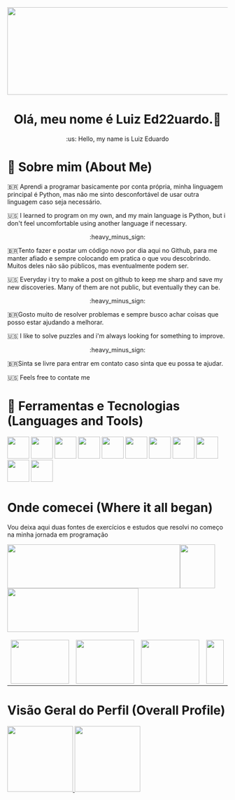 <img src="https://64.media.tumblr.com/4e0e28821627a1e566134edef9b0b20b/tumblr_nm6j1ghB7C1qze3hdo1_500.gif" width="1000" height="200"/>

<div align="center">
<h1 align="center">Olá, meu nome é Luiz Ed22uardo.👋</h1>
<p align="center">:us: Hello, my name is Luiz Eduardo</p>
</div>

# :ninja: Sobre mim (About Me)
  
:brazil: Aprendi a programar basicamente por conta própria, minha linguagem principal é Python, mas não me sinto desconfortável de usar outra linguagem caso seja necessário.

:us: I learned to program on my own, and my main language is Python, but i don't feel uncomfortable using another language if necessary.
<p align="center">:heavy_minus_sign:</p>

:brazil:Tento fazer e postar um código novo por dia aqui no Github, para me manter afiado e sempre colocando em pratica o que vou descobrindo.
Muitos deles não são públicos, mas eventualmente podem ser.

:us: Everyday i try to make a post on github to keep me sharp and save my new discoveries. Many of them are not public, but eventually they can be.

<p align="center">:heavy_minus_sign:</p>

:brazil:Gosto muito de resolver problemas e sempre busco achar coisas que posso estar ajudando a melhorar.

:us: I like to solve puzzles and i'm always looking for something to improve.

<p align="center">:heavy_minus_sign:</p>

:brazil:Sinta se livre para entrar em contato caso sinta que eu possa te ajudar.

:us: Feels free to contate me

# 

# :toolbox: Ferramentas e Tecnologias (Languages and Tools)
<div>
  <img src="https://cdn.jsdelivr.net/gh/devicons/devicon/icons/python/python-original.svg" width="50" height="50"/>
  <img src="https://upload.wikimedia.org/wikipedia/commons/thumb/e/ed/Pandas_logo.svg/1200px-Pandas_logo.svg.png" width="50" height="50"/>
  <img src="https://cdn.jsdelivr.net/gh/devicons/devicon/icons/numpy/numpy-original.svg" width="50" height="50"/>
  <img src="https://matplotlib.org/stable/_static/logo2.svg" width="50" height="50"/>
  <img src="https://www.tensorflow.org/images/tf_logo_social.png" width="50" height="50"/>
  <img src="https://cdn.jsdelivr.net/gh/devicons/devicon/icons/mysql/mysql-original-wordmark.svg" width="50" height="50"/>
  <img src="https://cdn.jsdelivr.net/gh/devicons/devicon/icons/css3/css3-original-wordmark.svg" width="50" height="50"/>
  <img src="https://cdn.jsdelivr.net/gh/devicons/devicon/icons/html5/html5-original-wordmark.svg" width="50" height="50"/>
  <img src="https://cdn.jsdelivr.net/gh/devicons/devicon/icons/javascript/javascript-original.svg" width="50" height="50"/>
  <img src="https://cdn.jsdelivr.net/gh/devicons/devicon/icons/graphql/graphql-plain-wordmark.svg" width="50" height="50"/>
  <img src="https://cdn.jsdelivr.net/gh/devicons/devicon/icons/sqlite/sqlite-original-wordmark.svg" width="50" height="50"/>
</div>
  
# 

# Onde comecei (Where it all began)

Vou deixa aqui duas fontes de exercícios e estudos que resolvi no começo na minha jornada em programação

<div align="left">
  <table>
    <thead>
      <tr>
        <a href="https://github.com/Winzen/freecodecamp.org"><img src="https://i.pcmag.com/imagery/reviews/01tPXClg2WjLamQzScplH3y-15.fit_lim.size_1050x591.v1627670281.png" width="395" height="100"></a>
      </tr>
      <tr><img src="https://cdn.discordapp.com/attachments/465998423145971713/1013646095664033912/unknown.png" width="80" height="100"/></tr>
      <tr>
        <a href="https://github.com/Winzen/CURSO-EM-VIDEO-PYTHON"><img src="https://www.cursoemvideo.com/wp-content/uploads/2019/08/cursoemvideo-logo.png" width="300" height="100"></a>
        </tr>
    </thead>
    <tbody>
      <tr>
        <td>
          <a href="https://github.com/Winzen/freecodecamp.org/tree/main/Scientific%20Computing%20with%20Python"><img src="https://cdn.discordapp.com/attachments/465998423145971713/1012621073625391234/unknown.png" width="133" height="100"></a>
        </td>
        <td>
            <a href="https://github.com/Winzen/freecodecamp.org/tree/main/Data%20Analysis%20with%20Python%20Projects"><img src="https://cdn.discordapp.com/attachments/465998423145971713/1012622715036905472/unknown.png" width="133" height="100"></a>
        </td>
        <td>
          <a href="https://github.com/Winzen/freecodecamp.org/tree/main/Machine%20Learning%20with%20Python"><img src="https://cdn.discordapp.com/attachments/465998423145971713/1012623596989992990/unknown.png" width="133" height="100"></a>
          </td>
        <td><img src="https://cdn.discordapp.com/attachments/465998423145971713/1013646095664033912/unknown.png" width="40" height="100"/></td>
        <td>
            <a href="https://github.com/Winzen/CURSO-EM-VIDEO-PYTHON/tree/main/Mundo%201%20e%202%20Curso%20em%20Video"><img src="https://www.cursoemvideo.com/wp-content/uploads/bb-plugin/cache/Python3%E2%80%93Mundo1-circle.png" width="133" height="100"></a></td>
        <td>
            <a href="https://github.com/Winzen/CURSO-EM-VIDEO-PYTHON/tree/main/Mundo%201%20e%202%20Curso%20em%20Video"><img src="https://www.cursoemvideo.com/wp-content/uploads/2019/09/Python3%E2%80%93Mundo2.png" width="133" height="100"></a></td>
        <td>
          <a href="https://github.com/Winzen/CURSO-EM-VIDEO-PYTHON/tree/main/Mundo%203%20Curso%20Em%20video"><img src="https://www.cursoemvideo.com/wp-content/uploads/bb-plugin/cache/Python3%E2%80%93Mundo3-circle.png" width="133" height="100"></a></td>
      </tr>
    </tbody>
  </table>
</div>

# Visão Geral do Perfil (Overall  Profile)

<div>
<a href="https://github.com/Winzen">
<img height="150em" src="https://github-readme-stats.vercel.app/api/top-langs/?username=Winzen&layout=compact&langs_count=7&theme=dracula&hide=jupyter%20notebook" />
<img height="150em" src="https://github-readme-stats.vercel.app/api?username=Winzen&show_icons=true&theme=dracula&include_all_commits=true&count_private=true" />
</div>



<!--

# Hi there 👋
**Winzen/Winzen** is a ✨ _special_ ✨ repository because its `README.md` (this file) appears on your GitHub profile.

Here are some ideas to get you started:


- 🔭 I’m currently working on ...
- 🌱 I’m currently learning ...
- 👯 I’m looking to collaborate on ...
- 🤔 I’m looking for help with ...
- 💬 Ask me about ...
- 📫 How to reach me: ...
- 😄 Pronouns: ...
- ⚡ Fun fact: ...
-->
